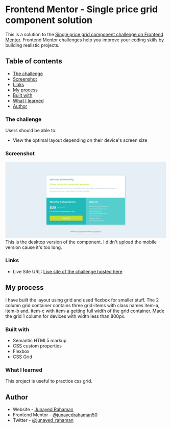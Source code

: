 # Frontend Mentor - Single price grid component solution

This is a solution to the [Single price grid component challenge on Frontend Mentor](https://www.frontendmentor.io/challenges/single-price-grid-component-5ce41129d0ff452fec5abbbc). Frontend Mentor challenges help you improve your coding skills by building realistic projects.

## Table of contents

- [The challenge](#the-challenge)
- [Screenshot](#screenshot)
- [Links](#links)
- [My process](#my-process)
- [Built with](#built-with)
- [What I learned](#what-i-learned)
- [Author](#author)

### The challenge

Users should be able to:

- View the optimal layout depending on their device's screen size

### Screenshot

![Desktop-view](screenshot/screenshot-desktop.png)
This is the desktop version of the component. I didn't upload the mobile version cause it's too long.

### Links

- Live Site URL: [Live site of the challenge hosted here](https://single-price-grid091.netlify.app/)

## My process

I have built the layout using grid and used flexbox for smaller stuff. The 2 column grid container contains three grid-items with class names item-a, item-b and, item-c with item-a getting full width of the grid container. Made the grid 1 column for devices with width less than 800px.

### Built with

- Semantic HTML5 markup
- CSS custom properties
- Flexbox
- CSS Grid

### What I learned

This project is useful to practice css grid.

## Author

- Website - [Junayed Rahaman](https://webpixels.netlify.app/)
- Frontend Mentor - [@junayedrahaman50](https://www.frontendmentor.io/profile/junayedrahaman50)
- Twitter - [@junayed_rahaman](https://twitter.com/junayed_rahaman)
